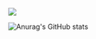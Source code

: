 <a href="https://www.youtube.com/channel/UC17rDYn5VhMNpK2guYTyepQ" target="_blank"><img src="https://img.shields.io/badge/뱃지레이블-배경색?style=social&logo=42&logoColor=로고색상"/></a>

![Anurag's GitHub stats](https://github-readme-stats.vercel.app/api?username=thisissolmi&show_icons=true&theme=radical)
